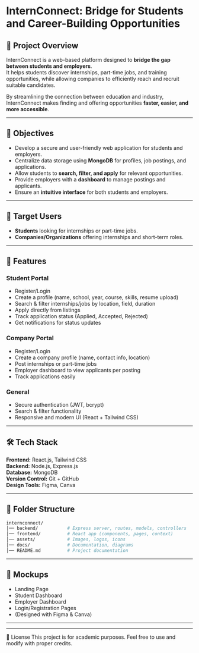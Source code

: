 # InternConnect: Bridge for Students and Career-Building Opportunities

## 📌 Project Overview
InternConnect is a web-based platform designed to **bridge the gap between students and employers**.  
It helps students discover internships, part-time jobs, and training opportunities, while allowing companies to efficiently reach and recruit suitable candidates.  

By streamlining the connection between education and industry, InternConnect makes finding and offering opportunities **faster, easier, and more accessible**.

---

## 🎯 Objectives
- Develop a secure and user-friendly web application for students and employers.
- Centralize data storage using **MongoDB** for profiles, job postings, and applications.
- Allow students to **search, filter, and apply** for relevant opportunities.
- Provide employers with a **dashboard** to manage postings and applicants.
- Ensure an **intuitive interface** for both students and employers.

---

## 👥 Target Users
- **Students** looking for internships or part-time jobs.  
- **Companies/Organizations** offering internships and short-term roles.

---

## 🚀 Features
### Student Portal
- Register/Login  
- Create a profile (name, school, year, course, skills, resume upload)  
- Search & filter internships/jobs by location, field, duration  
- Apply directly from listings  
- Track application status (Applied, Accepted, Rejected)  
- Get notifications for status updates  

### Company Portal
- Register/Login  
- Create a company profile (name, contact info, location)  
- Post internships or part-time jobs  
- Employer dashboard to view applicants per posting  
- Track applications easily  

### General
- Secure authentication (JWT, bcrypt)  
- Search & filter functionality  
- Responsive and modern UI (React + Tailwind CSS)  

---

## 🛠️ Tech Stack
**Frontend:** React.js, Tailwind CSS  
**Backend:** Node.js, Express.js  
**Database:** MongoDB  
**Version Control:** Git + GitHub  
**Design Tools:** Figma, Canva  

---

## 📂 Folder Structure
```bash
internconnect/
│── backend/           # Express server, routes, models, controllers
│── frontend/          # React app (components, pages, context)
│── assets/            # Images, logos, icons
│── docs/              # Documentation, diagrams
│── README.md          # Project documentation
```
---

## 📸 Mockups

- Landing Page
- Student Dashboard
- Employer Dashboard
- Login/Registration Pages
- (Designed with Figma & Canva)

---

 

---

📜 License
This project is for academic purposes.
Feel free to use and modify with proper credits.
